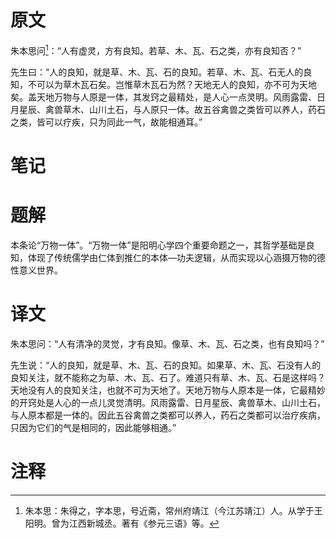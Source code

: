 # 原文
朱本思问[^1]：“人有虚灵，方有良知。若草、木、瓦、石之类，亦有良知否？”

先生曰：“人的良知，就是草、木、瓦、石的良知。若草、木、瓦、石无人的良知，不可以为草木瓦石矣。岂惟草木瓦石为然？天地无人的良知，亦不可为天地矣。盖天地万物与人原是一体，其发窍之最精处，是人心一点灵明。风雨露雷、日月星辰、禽兽草木、山川土石，与人原只一体。故五谷禽兽之类皆可以养人，药石之类，皆可以疗疾，只为同此一气，故能相通耳。”
# 笔记

# 题解
本条论“万物一体”。“万物一体”是阳明心学四个重要命题之一，其哲学基础是良知，体现了传统儒学由仁体到推仁的本体—功夫逻辑，从而实现以心涵摄万物的德性意义世界。
# 译文
朱本思问：“人有清净的灵觉，才有良知。像草、木、瓦、石之类，也有良知吗？”

先生说：“人的良知，就是草、木、瓦、石的良知。如果草、木、瓦、石没有人的良知关注，就不能称之为草、木、瓦、石了。难道只有草、木、瓦、石是这样吗？天地没有人的良知关注，也就不可为天地了。天地万物与人原本是一体，它最精妙的开窍处是人心的一点儿灵觉清明。风雨露雷、日月星辰、禽兽草木、山川土石，与人原本都是一体的。因此五谷禽兽之类都可以养人，药石之类都可以治疗疾病，只因为它们的气是相同的，因此能够相通。”
# 注释

[^1]: 朱本思：朱得之，字本思，号近斋，常州府靖江（今江苏靖江）人。从学于王阳明。曾为江西新城丞。著有《参元三语》等。